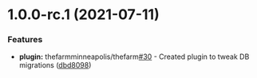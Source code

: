 # 1.0.0-rc.1 (2021-07-11)


### Features

* **plugin:** thefarmminneapolis/thefarm[#30](https://github.com/thefarmminneapolis/wp-migrate-db-pro-tweaks/issues/30) - Created plugin to tweak DB migrations ([dbd8098](https://github.com/thefarmminneapolis/wp-migrate-db-pro-tweaks/commit/dbd8098d70f054a3500b5e623b577463c8c3201e))
